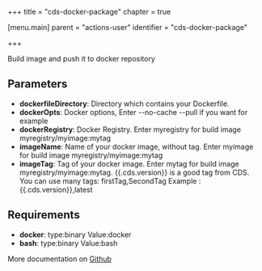 +++
title = "cds-docker-package"
chapter = true

[menu.main]
parent = "actions-user"
identifier = "cds-docker-package"

+++

Build image and push it to docker repository

## Parameters

* **dockerfileDirectory**: Directory which contains your Dockerfile.
* **dockerOpts**: Docker options, Enter --no-cache --pull if you want for example
* **dockerRegistry**: Docker Registry. Enter myregistry for build image myregistry/myimage:mytag
* **imageName**: Name of your docker image, without tag. Enter myimage for build image myregistry/myimage:mytag
* **imageTag**: Tag of your docker image.
Enter mytag for build image myregistry/myimage:mytag. {{.cds.version}} is a good tag from CDS.
You can use many tags: firstTag,SecondTag
Example : {{.cds.version}},latest


## Requirements

* **docker**: type:binary Value:docker
* **bash**: type:binary Value:bash


More documentation on [Github](https://github.com/ovh/cds/tree/master/contrib/actions/cds-docker-package.hcl)


